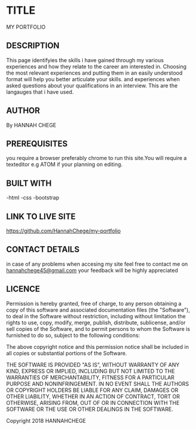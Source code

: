 # TITLE
MY PORTFOLIO
## DESCRIPTION

   This page identifyies the skills i have gained through my various
   experiences and how they relate to the career am  interested in.
   Choosing the most relevant experiences and putting them in an easily understood format will help you better articulate your skills.
    and experiences when asked questions about your qualifications in an interview.
    This are the langauges that i have used.

## AUTHOR

By HANNAH CHEGE

## PREREQUISITES

you require a browser preferably chrome to run this site.You will require a texteditor e.g ATOM if your planning on editing.

## BUILT WITH

\-html
\-css
\-bootstrap

## LINK TO LIVE SITE

<https://github.com/HannahChege/my-portfolio>

## CONTACT DETAILS

in case of any problems when accesing my site feel free to contact me on hannahchege45@gmail.com your feedback will be highly appreciated

## LICENCE

Permission is hereby granted, free of charge, to any person obtaining a copy of this software and associated documentation files (the "Software"), to deal in the Software without restriction, including without limitation the rights to use, copy, modify, merge, publish, distribute, sublicense, and/or sell copies of the Software, and to permit persons to whom the Software is furnished to do so, subject to the following conditions:

The above copyright notice and this permission notice shall be included in all copies or substantial portions of the Software.

THE SOFTWARE IS PROVIDED "AS IS", WITHOUT WARRANTY OF ANY KIND, EXPRESS OR IMPLIED, INCLUDING BUT NOT LIMITED TO THE WARRANTIES OF MERCHANTABILITY, FITNESS FOR A PARTICULAR PURPOSE AND NONINFRINGEMENT. IN NO EVENT SHALL THE AUTHORS OR COPYRIGHT HOLDERS BE LIABLE FOR ANY CLAIM, DAMAGES OR OTHER LIABILITY, WHETHER IN AN ACTION OF CONTRACT, TORT OR OTHERWISE, ARISING FROM, OUT OF OR IN CONNECTION WITH THE SOFTWARE OR THE USE OR OTHER DEALINGS IN THE SOFTWARE.

Copyright 2018 HANNAHCHEGE
